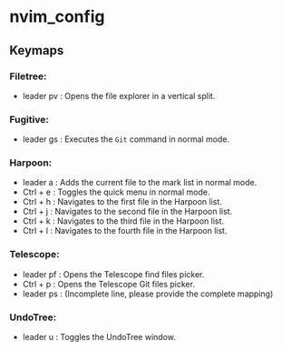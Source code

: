 # nvim_config
 
 
## Keymaps

### Filetree:
- leader pv : Opens the file explorer in a vertical split.

### Fugitive:
- leader gs : Executes the `Git` command in normal mode.

### Harpoon:
- leader a : Adds the current file to the mark list in normal mode.
- Ctrl + e : Toggles the quick menu in normal mode.
- Ctrl + h : Navigates to the first file in the Harpoon list.
- Ctrl + j : Navigates to the second file in the Harpoon list.
- Ctrl + k : Navigates to the third file in the Harpoon list.
- Ctrl + l : Navigates to the fourth file in the Harpoon list.

### Telescope:
- leader pf : Opens the Telescope find files picker.
- Ctrl + p : Opens the Telescope Git files picker.
- leader ps : (Incomplete line, please provide the complete mapping)

### UndoTree:
- leader u : Toggles the UndoTree window.
